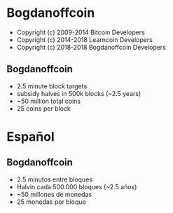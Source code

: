 Bogdanoffcoin
================================

 - Copyright (c) 2009-2014 Bitcoin Developers
 - Copyright (c) 2014-2018 Learncoin Developers
 - Copyright (c) 2018-2018 Bogdanoffcoin Developers

Bogdanoffcoin
----------------

 - 2.5 minute block targets
 - subsidy halves in 500k blocks (~2.5 years)
 - ~50 million total coins
 - 25 coins per block

Español
=======

Bogdanoffcoin
----------------

 - 2.5 minutos entre bloques
 - Halvin cada 500.000 bloques (~2.5 años)
 - ~50 millones de monedas
 - 25 monedas por bloque

